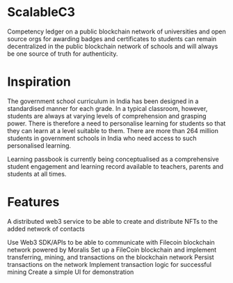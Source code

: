 # ScalableC3
Competency ledger on a public blockchain network of universities and open source orgs for awarding badges and certificates to students can remain decentralized in the public blockchain network of schools and will always be one source of truth for authenticity.

# Inspiration
The government school curriculum in India has been designed in a standardised manner for each grade. In a typical classroom, however, students are always at varying levels of comprehension and grasping power. There is therefore a need to personalise learning for students so that they can learn at a level suitable to them. There are more than 264 million students in government schools in India who need access to such personalised learning.

Learning passbook is currently being conceptualised as a comprehensive student engagement and learning record available to teachers, parents and students at all times.

# Features

A distributed web3 service to be able to create and distribute NFTs to the added network of contacts

Use Web3 SDK/APIs to be able to communicate with Filecoin blockchain network powered by Moralis
Set up a FileCoin  blockchain and implement transferring, mining, and transactions on the blockchain network
Persist transactions on the network
Implement transaction logic for successful mining
Create a simple UI for demonstration
